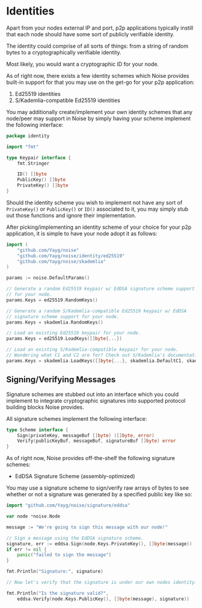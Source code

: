 # Identities

Apart from your nodes external IP and port, p2p applications typically instill that each node should have some sort of publicly verifiable identity.

The identity could comprise of all sorts of things: from a string of random bytes to a cryptographically verifiable identity.

Most likely, you would want a cryptographic ID for your node.

As of right now, there exists a few identity schemes which Noise provides built-in support for that you may use on the get-go for your p2p application:

1. Ed25519 identities
2. S/Kademlia-compatible Ed25519 identities

You may additionally create/implement your own identity schemes that any node/peer may support in Noise by simply having your scheme implement the following interface:

```go
package identity

import "fmt"

type Keypair interface {
	fmt.Stringer

	ID() []byte
	PublicKey() []byte
	PrivateKey() []byte
}
```

Should the identity scheme you wish to implement not have any sort of `PrivateKey()` or `PublicKey()` or `ID()` associated to it, you may simply stub out those functions and ignore their implementation.

After picking/implementing an identity scheme of your choice for your p2p application, it is simple to have your node adopt it as follows:

```go
import (
	"github.com/Yayg/noise"
	"github.com/Yayg/noise/identity/ed25519"
	"github.com/Yayg/noise/skademlia"
)

params := noise.DefaultParams()

// Generate a random Ed25519 keypair w/ EdDSA signature scheme support
// for your node.
params.Keys = ed25519.RandomKeys()

// Generate a random S/Kademlia-compatible Ed25519 keypair w/ EdDSA 
// signature scheme support for your node.
params.Keys = skademlia.RandomKeys()

// Load an existing Ed25519 keypair for your node.
params.Keys = ed25519.LoadKeys([]byte{...})

// Load an existing S/Kademlia-compatible keypair for your node.
// Wondering what C1 and C2 are for? Check out S/Kademlia's documentation!
params.Keys = skademlia.LoadKeys([]byte{...}, skademlia.DefaultC1, skademlia.DefaultC2)
```

## Signing/Verifying Messages

Signature schemes are stubbed out into an interface which you could implement to integrate
cryptographic signatures into supported protocol building blocks Noise provides.

All signature schemes implement the following interface:

```go
type Scheme interface {
	Sign(privateKey, messageBuf []byte) ([]byte, error)
	Verify(publicKeyBuf, messageBuf, signatureBuf []byte) error
}
```

As of right now, Noise provides off-the-shelf the following signature schemes:
- EdDSA Signature Scheme (assembly-optimized)

You may use a signature scheme to sign/verify raw arrays of bytes to see
whether or not a signature was generated by a specified public key like so:

```go
import "github.com/Yayg/noise/signature/eddsa"

var node *noise.Node

message := "We're going to sign this message with our node!"

// Sign a message using the EdDSA signature scheme.
signature, err := eddsa.Sign(node.Keys.PrivateKey(), []byte(message))
if err != nil {
	panic("failed to sign the message")
}

fmt.Println("Signature:", signature)

// Now let's verify that the signature is under our own nodes identity!

fmt.Println("Is the signature valid?", 
	eddsa.Verify(node.Keys.PublicKey(), []byte(message), signature))
```